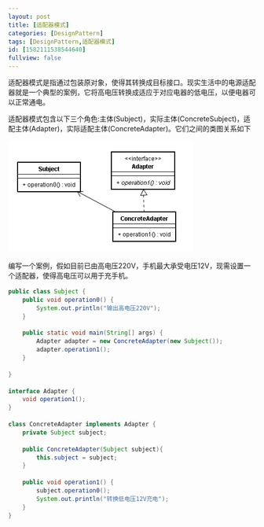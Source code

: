 ```yaml
---
layout: post
title: [适配器模式]
categories: [DesignPattern]
tags: [DesignPattern,适配器模式]
id: [1582111538544640]
fullview: false
---
```


适配器模式是指通过包装原对象，使得其转换成目标接口。现实生活中的电源适配器就是一个典型的案例，它将高电压转换成适应于对应电器的低电压，以便电器可以正常通电。

适配器模式包含以下三个角色:主体(Subject)，实际主体(ConcreteSubject)，适配主体(Adapter)，实际适配主体(ConcreteAdapter)。它们之间的类图关系如下

![blob.png](/assets/resources/image/20170708/1499531248110077393.png "1499531248110077393.png")

编写一个案例，假如目前已由高电压220V，手机最大承受电压12V，现需设置一个适配器，使得高电压可以用于充手机。

```java
public class Subject {
	public void operation0() {
		System.out.println("输出高电压220V");
	}
	
	public static void main(String[] args) {
		Adapter adapter = new ConcreteAdapter(new Subject());
		adapter.operation1();
	}

}

interface Adapter {
	void operation1();
}

class ConcreteAdapter implements Adapter {
	private Subject subject;
	
	public ConcreteAdapter(Subject subject){
		this.subject = subject;
	}

	public void operation1() {
		subject.operation0();
		System.out.println("转换低电压12V充电");
	}
}
```


